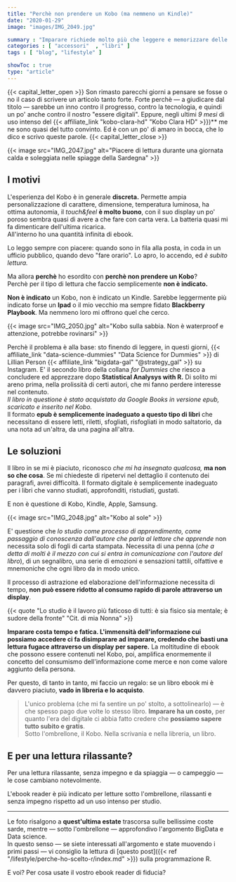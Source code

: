 ```yaml
---
title: "Perchè non prendere un Kobo (ma nemmeno un Kindle)"
date: "2020-01-29"
image: "images/IMG_2049.jpg"

summary : "Imparare richiede molto più che leggere e memorizzare delle parole stampate su un display. E gli e-reader si dimostrano impreparati su questo frangente."
categories : [ "accessori"  , "libri" ]
tags : [ "blog", "lifestyle" ]

showToc : true
type: "article"
---
```


{{< capital_letter_open >}}
Son rimasto parecchi giorni a pensare se fosse o no il caso di scrivere un articolo tanto forte. Forte perchè ― a giudicare dal titolo ― sarebbe un inno contro il progresso, contro la tecnologia, e quindi un po' anche contro il nostro "essere digitali".
Eppure, negli ultimi _9 mesi_ di uso intenso del {{< affiliate_link "kobo-clara-hd" "Kobo Clara HD" >}})** me ne sono quasi del tutto convinto. Ed è con un po' di amaro in bocca, che lo dico e scrivo queste parole.
{{< capital_letter_close >}}

{{< image src="IMG_2047.jpg" alt="Piacere di lettura durante una giornata calda e soleggiata nelle spiagge della Sardegna" >}}

## I motivi

L'esperienza del Kobo è in generale **discreta.** Permette ampia personalizzazione di carattere, dimensione, temperatura luminosa, ha ottima autonomia, il _touch&feel_ **è molto buono**, con il suo display un po' poroso sembra quasi di avere a che fare con carta vera. La batteria quasi mi fa dimenticare dell'ultima ricarica.  
All'interno ho una quantità infinita di ebook.

Lo leggo sempre con piacere: quando sono in fila alla posta, in coda in un ufficio pubblico, quando devo "fare orario". Lo apro, lo accendo, ed _è subito lettura._

Ma allora **perchè** ho esordito con **perchè non prendere un Kobo**?  
Perchè per il tipo di lettura che faccio semplicemente **non è indicato.**

**Non è indicato** un Kobo, non è indicato un Kindle. Sarebbe leggermente più indicato forse un **Ipad** o il mio vecchio ma sempre fidato **Blackberry Playbook**. Ma nemmeno loro mi offrono quel che cerco.

{{< image src="IMG_2050.jpg" alt="Kobo sulla sabbia. Non è waterproof e attenzione, potrebbe rovinarsi" >}}

Perchè il problema è alla base: sto finendo di leggere, in questi giorni, {{< affiliate_link "data-science-dummies" "Data Science for Dummies" >}} di Lillian Person {{< affiliate_link "bigdata-gal" "@strategy\_gal" >}} su Instagram. E' il secondo libro della collana _for Dummies_ che riesco a concludere ed apprezzare dopo **Statistical Analysys with R.** Di solito mi areno prima, nella prolissità di certi autori, che mi fanno perdere interesse nel contenuto.  
_Il libro in questione è stato acquistato da Google Books in versione epub, scaricato e inserito nel Kobo._  
Il formato **epub è semplicemente inadeguato a questo tipo di libri** che necessitano di essere letti, riletti, sfogliati, risfogliati in modo saltatorio, da una nota ad un'altra, da una pagina all'altra.

## Le soluzioni

Il libro in se mi è piaciuto, riconosco _che mi ha insegnato qualcosa,_ **ma non so che cosa**. Se mi chiedeste di ripetervi nel dettaglio il contenuto dei paragrafi, avrei difficoltà. Il formato digitale è semplicemente inadeguato per i libri che vanno studiati, approfonditi, ristudiati, gustati.

E non è questione di Kobo, Kindle, Apple, Samsung.

{{< image src="IMG_2048.jpg" alt="Kobo al sole" >}}

E' questione che _lo studio come processo di apprendimento, come passaggio di conoscenza dall'autore che parla al lettore che apprende_ non necessita solo di fogli di carta stampata. Necessita di una penna (_che a detta di molti è il mezzo con cui si entra in comunicazione con l'autore del libro_), di un segnalibro, una serie di emozioni e sensazioni tattili, olfattive e mnemoniche che ogni libro da in modo unico.

Il processo di astrazione ed elaborazione dell'informazione necessita di tempo, **non può essere ridotto al consumo rapido di parole attraverso un display**.

{{< quote "Lo studio è il lavoro più faticoso di tutti: è sia fisico sia mentale; è sudore della fronte" "Cit. di mia Nonna" >}}

**Imparare costa tempo e fatica. L'immensità dell'informazione cui possiamo accedere ci fa disimparare ad imparare, credendo che basti una lettura fugace attraverso un display per sapere.** La moltitudine di ebook che possono essere contenuti nel Kobo, poi, amplifica enormemente il concetto del consumismo dell'informazione come merce e non come valore aggiunto della persona.

Per questo, di tanto in tanto, mi faccio un regalo: se un libro ebook mi è davvero piaciuto, **vado in libreria e lo acquisto**.

> L'unico problema (che mi fa sentire un po' stolto, a sottolinearlo) ― è che spesso pago due volte lo stesso libro. **Imparare ha un costo,** per quanto l'era del digitale ci abbia fatto credere che **possiamo sapere tutto subito e gratis**.  
> Sotto l'ombrellone, il Kobo. Nella scrivania e nella libreria, un libro.

## E per una lettura rilassante?

Per una lettura rilassante, senza impegno e da spiaggia ― o campeggio ― le cose cambiano notevolmente.

L'ebook reader è più indicato per letture sotto l'ombrellone, rilassanti e senza impegno rispetto ad un uso intenso per studio.

* * *

Le foto risalgono a **quest'ultima estate** trascorsa sulle bellissime coste sarde, mentre ― sotto l'ombrellone ― approfondivo l'argomento BigData e Data science.  
In questo senso ― se siete interessati all'argomento e state muovendo i primi passi ― vi consiglio la lettura di [questo post]({{< ref "/lifestyle/perche-ho-scelto-r/index.md" >}}) sulla programmazione R.

E voi? Per cosa usate il vostro ebook reader di fiducia?
